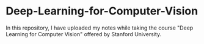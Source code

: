 # Deep-Learning-for-Computer-Vision
In this repository, I have uploaded my notes while taking the course "Deep Learning for Computer Vision" offered by Stanford University.
